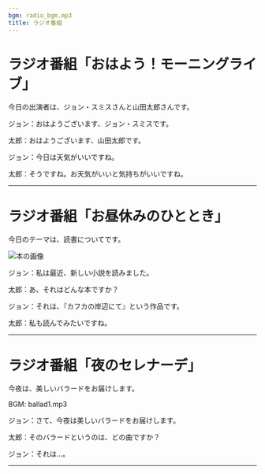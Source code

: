 ```yaml
---
bgm: radio_bgm.mp3
title: ラジオ番組
---
```


# ラジオ番組「おはよう！モーニングライブ」

今日の出演者は、ジョン・スミスさんと山田太郎さんです。

ジョン：おはようございます、ジョン・スミスです。

太郎：おはようございます、山田太郎です。

ジョン：今日は天気がいいですね。

太郎：そうですね。お天気がいいと気持ちがいいですね。

---

# ラジオ番組「お昼休みのひととき」

今日のテーマは、読書についてです。

![本の画像](https://example.com/book.jpg)

ジョン：私は最近、新しい小説を読みました。

太郎：あ、それはどんな本ですか？

ジョン：それは、『カフカの岸辺にて』という作品です。

太郎：私も読んでみたいですね。

---

# ラジオ番組「夜のセレナーデ」

今夜は、美しいバラードをお届けします。

BGM: ballad1.mp3

ジョン：さて、今夜は美しいバラードをお届けします。

太郎：そのバラードというのは、どの曲ですか？

ジョン：それは…。

---

